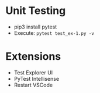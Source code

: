 # Unit Testing
- pip3 install pytest
- Execute: `pytest test_ex-1.py -v`

# Extensions
- Test Explorer UI 
- PyTest Intellisense
- Restart VSCode

